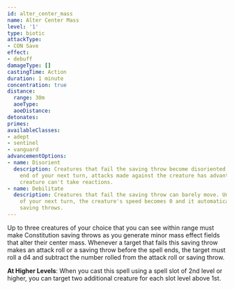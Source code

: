 ```yaml
---
id: alter_center_mass
name: Alter Center Mass
level: '1'
type: biotic
attackType:
- CON Save
effect:
- debuff
damageType: []
castingTime: Action
duration: 1 minute
concentration: true
distance:
  range: 30m
  aoeType: 
  aoeDistance: 
detonates: 
primes: 
availableClasses:
- adept
- sentinel
- vanguard
advancementOptions:
- name: Disorient
  description: Creatures that fail the saving throw become disoriented. Until the
    end of your next turn, attacks made against the creature has advantage and the
    creature can't take reactions.
- name: Debilitate
  description: Creatures that fail the saving throw can barely move. Until the end
    of your next turn, the creature's speed becomes 0 and it automatically fails Dexterity
    saving throws.
---
```

Up to three creatures of your choice that you can see within range must make Constitution saving throws as you generate
minor mass effect fields that alter their center mass. Whenever a target that fails this saving throw makes an attack
roll or a saving throw before the spell ends, the target must roll a d4 and subtract the number rolled from the attack
roll or saving throw.

__At Higher Levels__: When you cast this spell using a spell slot of 2nd level or higher, you can target two additional
creature for each slot level above 1st.